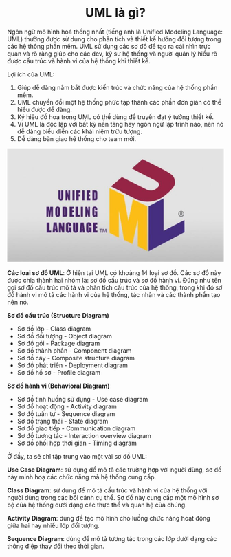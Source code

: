 <h1 align="center">UML là gì?</h1>

Ngôn ngữ mô hình hoá thống nhất (tiếng anh là Unified Modeling Language: UML) thường được sử dụng cho phân tích và thiết kế hướng đối tượng trong các hệ thống phần mềm. UML sử dụng các sơ đồ để tạo ra cái nhìn trực quan và rõ ràng giúp cho các dev, kỹ sư hệ thống và người quản lý hiểu rõ được cấu trúc và hành vi của hệ thống khi thiết kế.

Lợi ích của UML:

1. Giúp dễ dàng nắm bắt được kiến trúc và chức năng của hệ thống phần mềm.
2. UML chuyển đổi một hệ thống phức tạp thành các phần đơn giản có thể hiểu được dễ dàng.
3. Ký hiệu đồ hoạ trong UML có thể dùng để truyền đạt ý tưởng thiết kế.
4. Vì UML là độc lập với bất kỳ nền tảng hay ngôn ngữ lập trình nào, nên nó dễ dàng biểu diễn các khái niệm trừu tượng.
5. Dễ dàng bàn giao hệ thống cho team mới.

<p align="center">
    <img src="../assets/uml.jpeg" alt="UML">
</p>

**Các loại sơ đồ UML**: Ở hiện tại UML có khoảng 14 loại sơ đồ. Các sơ đồ này được chia thành hai nhóm là: sơ đồ cấu trúc và sơ đồ hành vi. Đúng như tên gọi sơ đồ cấu trúc mô tả và phân tích cấu trúc của hệ thống, trong khi đó sơ đồ hành vi mô tả các hành vi của hệ thống, tác nhân và các thành phần tạo nên nó.

**Sơ đồ cấu trúc (Structure Diagram)**

* Sơ đồ lớp - Class diagram
* Sơ đồ đối tượng - Object diagram
* Sơ đồ gói - Package diagram
* Sơ đồ thành phần - Component diagram
* Sơ đồ cây - Composite structure diagram
* Sơ đồ phát triển - Deployment diagram
* Sơ đồ hồ sơ - Profile diagram

**Sơ đồ hành vi (Behavioral Diagram)**

* Sơ đồ tình huống sử dụng - Use case diagram
* Sơ đồ hoạt động - Activity diagram
* Sơ đồ tuần tự - Sequence diagram
* Sơ đồ trạng thái - State diagram
* Sơ đồ giao tiếp - Communication diagram
* Sơ đồ tương tác - Interaction overview diagram
* Sơ đồ phối hợp thời gian - Timing diagram

Ở đầy, ta sẽ chỉ tập trung vào một vài sơ đồ UML:

**Use Case Diagram**: sử dụng để mô tả các trường hợp với người dùng, sơ đồ này minh hoạ các chức năng mà hệ thống cung cấp.

**Class Diagram**: sử dụng để mô tả cấu trúc và hành vi của hệ thống với người dùng trong các bối cảnh cụ thể. Sơ đồ này cung cấp một mô hình sơ bộ của hệ thống dưới dạng các thực thể và quan hệ của chúng.

**Activity Diagram**: dùng để tạo mô hình cho luồng chức năng hoạt động giữa hai hay nhiều lớp đối tượng.

**Sequence Diagram**: dùng để mô tả tương tác trong các lớp dưới dạng các thông điệp thay đổi theo thời gian.
